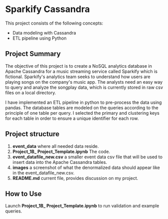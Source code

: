 # Sparkify Cassandra
This project consists of the following concepts:
- Data modeling with Cassandra
- ETL pipeline using Python

## Project Summary

The objective of this project is to create a NoSQL analytics database in Apache Cassandra for a music streaming service called Sparkify which is fictional. Sparkify's analytics team seeks to understand how users are playing songs on the company's music app. The analysts need an easy way to query and analyze the songplay data, which is currently stored in raw csv files on a local directory.

I have implemented an ETL pipeline in python to pre-process the data using pandas. The database tables are modeled on the queries according to the principle of one table per query. I selected the primary and clustering keys for each table in order to ensure a unique identifier for each row.  

## Project structure
1. **event_data** where all needed data reside.
2. **Project_1B_ Project_Template.ipynb** The code.
3. **event_datafile_new.csv** a smaller event data csv file that will be used to insert data into the Apache Cassandra tables.
4. **images** a screenshot of what the denormalized data should appear like in the event_datafile_new.csv.
5. **README.md** current file, provides discussion on my project.

## How to Use

Launch **Project_1B_ Project_Template.ipynb** to run validation and example queries.
